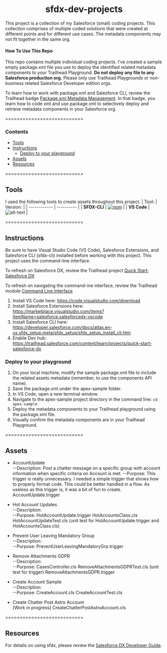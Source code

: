 <h1 align="center">sfdx-dev-projects</h1>
This project is a collection of my Salesforce (small) coding projects. This collection comprises of multiple coded solutions that were created at different points and for different use cases. The metadata components may not fit together in the same org.

#### How To Use This Repo

This repo contains multiple individual coding projects. I've created a sample empty package.xml file you use to deploy the identified related metadata components to your Trailhead Playground. <strong> Do not deploy any file to any Salesforce production org.</strong> Please only use Trailhead Playgrounds or non-business related Salesforce Developer edition orgs.

To learn how to work with package.xml and Salesforce CLI, review the Trailhead badge <a href="https://trailhead.salesforce.com/content/learn/modules/package-xml" target="_blank">Package.xml Metadata Management</a>. In that badge, you learn how to code xml and use package.xml to selectively deploy and retrieve metadata components in your Salesforce org.

===========================

### Contents

- [Tools](#tools)
- [Instructions](#instructions)
  - [Deploy to your playground](#deploy-to-your-playground)
- [Assets](#assets)
- [Resources](#resources)
  
===========================

## Tools

I used the following tools to create assets throughout this project.
|  Tool:       |  Version:  |
| ------------ | ---------- |
| **SFDX-CLI** | [![npm](https://img.shields.io/npm/v/sfdx-cli.svg?label=Salesforce%20CLI&&color=lightblue&logo=Salesforce&style=for-the-badge)](https://developer.salesforce.com/tools/sfdxcli)  |
| **VS Code**  | ![alt-text](https://img.shields.io/badge/VS_CODE-1.51.1-BrightGreen?style=Popout&logo=Visual-Studio-Code) |

===========================
## Instructions
Be sure to have Visual Studio Code (VS Code), Salesforce Extensions, and Salesforce CLI (sfdx-cli) installed before working with this project. This project uses the command-line interface.

To refresh on Salesforce DX, review the Trailhead project <a href="https://trailhead.salesforce.com/content/learn/projects/quick-start-salesforce-dx" target="_blank">Quick Start: Salesforce DX</a>

To refresh on navigating the command-ine interface, review the Trailhead module <a href="https://trailhead.salesforce.com/en/content/learn/modules/cli-basics" target="_blank">Command Line Interface</a>

1. Install VS Code here: https://code.visualstudio.com/download
2. Install Salesforce Extensions here: https://marketplace.visualstudio.com/items?itemName=salesforce.salesforcedx-vscode
3. Install Salesforce CLI here: https://developer.salesforce.com/docs/atlas.en-us.sfdx_setup.meta/sfdx_setup/sfdx_setup_install_cli.htm
4. Enable Dev hub: https://trailhead.salesforce.com/content/learn/projects/quick-start-salesforce-dx

### Deploy to your playground
1. On your local machine, modify the sample package.xml file to include the related assets metadata (remember, to use the components API name).
2. Save the package.xml under the apex-sample folder. 
3. In VS Code, open a new terminal window.  
4. Navigate to the apex-sample project directory in the command line:
<code>cd apex-sample</code>
5. Deploy the metadata components to your Trailhead playground using the package.xml file.
<code></code>
6. Visually confirm the metadata components are in your Trailhead Playground.

===========================
## Assets

* AccountUpdate </br>
--Description: Post a chatter message on a specific group with account information when specific criteria on Account is met.
--Purpose: This trigger is really unnecessary. I needed a simple trigger that shows how to properly format code. This could be better handled in a flow. As useless as this trigger is, it was a bit of fun to create.
AccountUpdate.trigger

* Hot Account Updates </br>
--Description:  
--Purpose:
HotAccountUpdate.trigger
HotAccountsClass.cls
HotAccountUpdateTest.cls (unit test for HotAccountUpdate.trigger and HotAccountsClass.cls)

* Prevent User Leaving Mandatory Group </br>
--Description:  
--Purpose:
PreventUserLeavingMandatoryGrp.trigger

* Remove Attachments GDPR</br>
--Description:  
--Purpose:
CasesController.cls
RemoveAttachmentsGDPRTest.cls (unit test for trigger)
RemoveAttachmentsGDPR.trigger

* Create Account Sample</br>
--Description:  
--Purpose:
CreateAccount.cls
CreateAccountTest.cls

* Create Chatter Post Astro Account </br>
[Work in progress]
CreateChatterPostAstroAccount.cls

===========================

## Resources

For details on using sfdx, please review the [Salesforce DX Developer Guide](https://developer.salesforce.com/docs/atlas.en-us.sfdx_dev.meta/sfdx_dev).